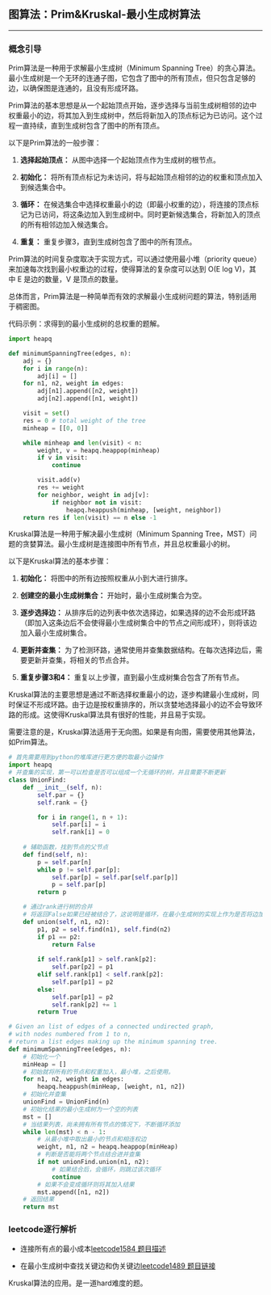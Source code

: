 ## 图算法：Prim&Kruskal-最小生成树算法

---
### 概念引导

Prim算法是一种用于求解最小生成树（Minimum Spanning Tree）的贪心算法。最小生成树是一个无环的连通子图，它包含了图中的所有顶点，但只包含足够的边，以确保图是连通的，且没有形成环路。

Prim算法的基本思想是从一个起始顶点开始，逐步选择与当前生成树相邻的边中权重最小的边，将其加入到生成树中，然后将新加入的顶点标记为已访问。这个过程一直持续，直到生成树包含了图中的所有顶点。

以下是Prim算法的一般步骤：

1. **选择起始顶点：** 从图中选择一个起始顶点作为生成树的根节点。

2. **初始化：** 将所有顶点标记为未访问，将与起始顶点相邻的边的权重和顶点加入到候选集合中。

3. **循环：** 在候选集合中选择权重最小的边（即最小权重的边），将连接的顶点标记为已访问，将这条边加入到生成树中。同时更新候选集合，将新加入的顶点的所有相邻边加入候选集合。

4. **重复：** 重复步骤3，直到生成树包含了图中的所有顶点。

Prim算法的时间复杂度取决于实现方式，可以通过使用最小堆（priority queue）来加速每次找到最小权重边的过程，使得算法的复杂度可以达到 O(E log V)，其中 E 是边的数量，V 是顶点的数量。

总体而言，Prim算法是一种简单而有效的求解最小生成树问题的算法，特别适用于稠密图。

代码示例：求得到的最小生成树的总权重的题解。

```python
import heapq

def minimumSpanningTree(edges, n):
    adj = {}
    for i in range(n):
        adj[i] = []
    for n1, n2, weight in edges:
        adj[n1].append([n2, weight])
        adj[n2].append([n1, weight])

    visit = set()
    res = 0 # total weight of the tree
    minheap = [[0, 0]]

    while minheap and len(visit) < n:
        weight, v = heapq.heappop(minheap)
        if v in visit:
            continue

        visit.add(v)
        res += weight
        for neighbor, weight in adj[v]:
            if neighbor not in visit:
                heapq.heappush(minheap, [weight, neighbor])
    return res if len(visit) == n else -1
```

Kruskal算法是一种用于解决最小生成树（Minimum Spanning Tree，MST）问题的贪婪算法。最小生成树是连接图中所有节点，并且总权重最小的树。

以下是Kruskal算法的基本步骤：

1. **初始化：** 将图中的所有边按照权重从小到大进行排序。
   
2. **创建空的最小生成树集合：** 开始时，最小生成树集合为空。

3. **逐步选择边：** 从排序后的边列表中依次选择边，如果选择的边不会形成环路（即加入这条边后不会使得最小生成树集合中的节点之间形成环），则将该边加入最小生成树集合。

4. **更新并查集：** 为了检测环路，通常使用并查集数据结构。在每次选择边后，需要更新并查集，将相关的节点合并。

5. **重复步骤3和4：** 重复以上步骤，直到最小生成树集合包含了所有节点。

Kruskal算法的主要思想是通过不断选择权重最小的边，逐步构建最小生成树，同时保证不形成环路。由于边是按权重排序的，所以贪婪地选择最小的边不会导致环路的形成。这使得Kruskal算法具有很好的性能，并且易于实现。

需要注意的是，Kruskal算法适用于无向图。如果是有向图，需要使用其他算法，如Prim算法。

```python
# 首先需要用到python的堆库进行更方便的取最小边操作
import heapq 
# 并查集的实现，第一可以检查是否可以组成一个无循环的树，并且需要不断更新
class UnionFind:
    def __init__(self, n):
        self.par = {}
        self.rank = {}

        for i in range(1, n + 1):
            self.par[i] = i
            self.rank[i] = 0
    
    # 辅助函数，找到节点的父节点
    def find(self, n):
        p = self.par[n]
        while p != self.par[p]:
            self.par[p] = self.par[self.par[p]]
            p = self.par[p]
        return p

    # 通过rank进行树的合并
    # 将返回False如果已经被结合了，这说明是循环，在最小生成树的实现上作为是否将边加入结果的，条件判断
    def union(self, n1, n2):
        p1, p2 = self.find(n1), self.find(n2)
        if p1 == p2:
            return False
        
        if self.rank[p1] > self.rank[p2]:
            self.par[p2] = p1
        elif self.rank[p1] < self.rank[p2]:
            self.par[p1] = p2
        else:
            self.par[p1] = p2
            self.rank[p2] += 1
        return True

# Given an list of edges of a connected undirected graph,
# with nodes numbered from 1 to n,
# return a list edges making up the minimum spanning tree.
def minimumSpanningTree(edges, n):
    # 初始化一个
    minHeap = []
    # 初始就将所有的节点和权重加入，最小堆，之后使用。
    for n1, n2, weight in edges:
        heapq.heappush(minHeap, [weight, n1, n2])
    # 初始化并查集
    unionFind = UnionFind(n)
    # 初始化结果的最小生成树为一个空的列表
    mst = []
    # 当结果列表，尚未拥有所有节点的情况下，不断循环添加
    while len(mst) < n - 1:
        # 从最小堆中取出最小的节点和相连权边
        weight, n1, n2 = heapq.heappop(minHeap)
        # 判断是否能将两个节点结合进并查集
        if not unionFind.union(n1, n2):
            # 如果结合后，会循环，则跳过该次循环
            continue
        # 如果不会变成循环则将其加入结果
        mst.append([n1, n2])
    # 返回结果
    return mst
```

### leetcode逐行解析

- 连接所有点的最小成本[leetcode1584 题目描述](https://leetcode.com/problems/min-cost-to-connect-all-points/description/)

- 在最小生成树中查找关键边和伪关键边[leetcode1489 题目链接](https://leetcode.com/problems/find-critical-and-pseudo-critical-edges-in-minimum-spanning-tree/description/)

Kruskal算法的应用。是一道hard难度的题。
